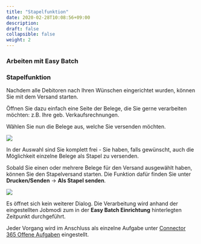 ```yaml
---
title: "Stapelfunktion"
date: 2020-02-28T10:08:56+09:00
description: 
draft: false
collapsible: false
weight: 2
---
```

### Arbeiten mit Easy Batch

### Stapelfunktion

Nachdem alle Debitoren nach Ihren Wünschen eingerichtet wurden, können Sie mit dem Versand starten.

Öffnen Sie dazu einfach eine Seite der Belege, die Sie gerne verarbeiten möchten: z.B. Ihre geb. Verkaufsrechnungen.

Wählen Sie nun die Belege aus, welche Sie versenden möchten.

![](images/apps/easybatchdocumentselectde.PNG)

In der Auswahl sind Sie komplett frei - Sie haben, falls gewünscht, auch die Möglichkeit einzelne Belege als Stapel zu versenden.

Sobald Sie einen oder mehrere Belege für den Versand ausgewählt haben, können Sie den Stapelversand starten. Die Funktion dafür finden Sie unter **Drucken/Senden** -> **Als Stapel senden**.

![](images/apps/easybatchfunctionde.PNG)

Es öffnet sich kein weiterer Dialog. Die Verarbeitung wird anhand der eingestellten Jobmodi zum in der **Easy Batch Einrichtung** hinterlegten Zeitpunkt durchgeführt.

Jeder Vorgang wird im Anschluss als einzelne Aufgabe unter [Connector 365 Offene Aufgaben](/de-de/apps/easy-batch/working-with-easy-batch/open-tasks/) eingestellt. 
